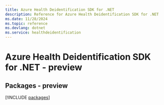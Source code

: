 ```yaml
---
title: Azure Health Deidentification SDK for .NET
description: Reference for Azure Health Deidentification SDK for .NET
ms.date: 11/28/2024
ms.topic: reference
ms.devlang: dotnet
ms.service: healthdeidentification
---
```

# Azure Health Deidentification SDK for .NET - preview
## Packages - preview
[!INCLUDE [packages](health-deidentification-index.md)]